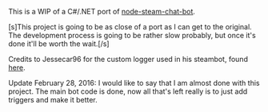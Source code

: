 This is a WIP of a C#/.NET port of [node-steam-chat-bot](https://github.com/efreak/node-steam-chat-bot).

[s]This project is going to be as close of a port as I can get to the original. The development process is going to be rather slow probably, but once it's done it'll be worth the wait.[/s]


Credits to Jessecar96 for the custom logger used in his steambot, found [here](https://github.com/jessecar96/steambot).

Update February 28, 2016:
	I would like to say that I am almost done with this project. The main bot code is done, now all that's left really is to just add triggers and make it better.